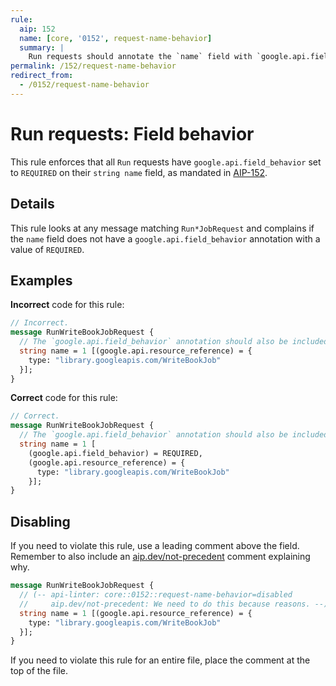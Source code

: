 ```yaml
---
rule:
  aip: 152
  name: [core, '0152', request-name-behavior]
  summary: |
    Run requests should annotate the `name` field with `google.api.field_behavior`.
permalink: /152/request-name-behavior
redirect_from:
  - /0152/request-name-behavior
---
```


# Run requests: Field behavior

This rule enforces that all `Run` requests have
`google.api.field_behavior` set to `REQUIRED` on their `string name` field, as
mandated in [AIP-152][].

## Details

This rule looks at any message matching `Run*JobRequest` and complains if the
`name` field does not have a `google.api.field_behavior` annotation with a
value of `REQUIRED`.

## Examples

**Incorrect** code for this rule:

```proto
// Incorrect.
message RunWriteBookJobRequest {
  // The `google.api.field_behavior` annotation should also be included.
  string name = 1 [(google.api.resource_reference) = {
    type: "library.googleapis.com/WriteBookJob"
  }];
}
```

**Correct** code for this rule:

```proto
// Correct.
message RunWriteBookJobRequest {
  // The `google.api.field_behavior` annotation should also be included.
  string name = 1 [
    (google.api.field_behavior) = REQUIRED,
    (google.api.resource_reference) = {
      type: "library.googleapis.com/WriteBookJob"
    }];
}
```

## Disabling

If you need to violate this rule, use a leading comment above the field.
Remember to also include an [aip.dev/not-precedent][] comment explaining why.

```proto
message RunWriteBookJobRequest {
  // (-- api-linter: core::0152::request-name-behavior=disabled
  //     aip.dev/not-precedent: We need to do this because reasons. --)
  string name = 1 [(google.api.resource_reference) = {
    type: "library.googleapis.com/WriteBookJob"
  }];
}
```

If you need to violate this rule for an entire file, place the comment at the
top of the file.

[aip-152]: https://aip.dev/152
[aip.dev/not-precedent]: https://aip.dev/not-precedent
